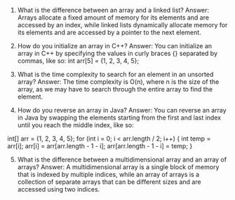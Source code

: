 1) What is the difference between an array and a linked list?
Answer: Arrays allocate a fixed amount of memory for its elements and are accessed by an index, while linked lists dynamically allocate memory for its elements and are accessed by a pointer to the next element.

2) How do you initialize an array in C++?
Answer: You can initialize an array in C++ by specifying the values in curly braces {} separated by commas, like so: int arr[5] = {1, 2, 3, 4, 5};

3) What is the time complexity to search for an element in an unsorted array?
Answer: The time complexity is O(n), where n is the size of the array, as we may have to search through the entire array to find the element.

4) How do you reverse an array in Java?
Answer: You can reverse an array in Java by swapping the elements starting from the first and last index until you reach the middle index, like so:

int[] arr = {1, 2, 3, 4, 5};
for (int i = 0; i < arr.length / 2; i++) {
   int temp = arr[i];
   arr[i] = arr[arr.length - 1 - i];
   arr[arr.length - 1 - i] = temp;
}

5) What is the difference between a multidimensional array and an array of arrays?
Answer: A multidimensional array is a single block of memory that is indexed by multiple indices, while an array of arrays is a collection of separate arrays that can be different sizes and are accessed using two indices.